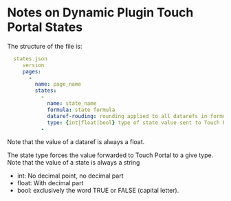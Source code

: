 # Notes on Dynamic Plugin Touch Portal States

The structure of the file is:

```yaml
  states.json
     version
     pages:
       -
         name: page_name
         states:
           -
             name: state_name
             formula: state formula
             dataref-rouding: rounding applied to all datarefs in formula before comparison
             type: {int|float|bool} type of state value sent to Touch Portal (bool={TRUE|FALSE})
           -
```
Note that the value of a dataref is always a float.


The state type forces the value forwarded to Touch Portal to a give type.
Note that the value of a state is always a string

 - int: No decimal point, no decimal part
 - float: With decimal part
 - bool: exclusively the word TRUE or FALSE (capital letter).

 